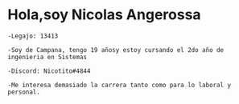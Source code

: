 # Hola,soy Nicolas Angerossa
 
    -Legajo: 13413

    -Soy de Campana, tengo 19 añosy estoy cursando el 2do año de ingenieria en Sistemas

    -Discord: Nicotito#4844

    -Me interesa demasiado la carrera tanto como para lo laboral y personal.
